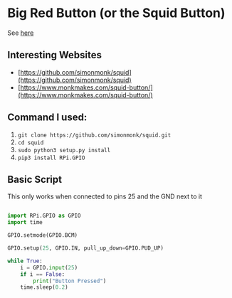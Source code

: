 # Big Red Button (or the Squid Button)

See [here](https://github.com/simonmonk/squid)

## Interesting Websites

  * [https://github.com/simonmonk/squid](https://github.com/simonmonk/squid)
  * [https://www.monkmakes.com/squid-button/](https://www.monkmakes.com/squid-button/)
  
## Command I used:

  1. `git clone https://github.com/simonmonk/squid.git`
  2. `cd squid`
  3. `sudo python3 setup.py install`
  4. `pip3 install RPi.GPIO`
  
## Basic Script 
This only works when connected to pins 25 and the GND next to it

```python

import RPi.GPIO as GPIO
import time

GPIO.setmode(GPIO.BCM)

GPIO.setup(25, GPIO.IN, pull_up_down=GPIO.PUD_UP)

while True:
    i = GPIO.input(25)
    if i == False:
        print("Button Pressed")
    time.sleep(0.2)
```

